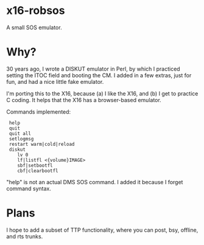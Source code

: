 # x16-robsos
A small SOS emulator.

# Why?
30 years ago, I wrote a DISKUT emulator in Perl, by which I practiced
setting the ITOC field and booting the CM. I added in a few extras,
just for fun, and had a nice little fake emulator.

I'm porting this to the X16, because (a) I like the X16, and (b) I get to
practice C coding.  It helps that the X16 has a browser-based emulator.

Commands implemented:

     help 
     quit
     quit all
     setlogmsg
     restart warm|cold|reload
     diskut
        lv 0
        lf|listfl <{volume}IMAGE>
        sbf|setbootfl
        cbf|clearbootfl

"help" is not an actual DMS SOS command.  I added it because I forget 
command syntax.

# Plans
I hope to add a subset of TTP functionality, where you can post, bsy, offline,
and rts trunks.
